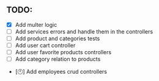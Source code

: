 ## TODO: 
- [x] Add multer logic
- [ ] Add services errors and handle them in the controllers
- [ ] Add product and categories tests
- [ ] Add user cart controller 
- [ ] Add user favorite products controllers
- [ ] Add category relation to products
- [🕛] Add employees crud controllers